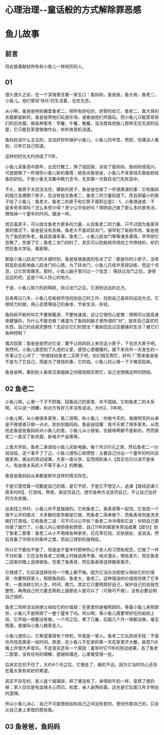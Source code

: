 # 心理治理--童话般的方式解除罪恶感
# 鱼儿故事

##  前言

将此故事献给所有和小鱼儿一样经历的人。



## 01

很久很久之前，在一个深海里住着一家五口：鱼妈妈，鱼爸爸，鱼大哥，鱼老二，小鱼儿。他们曾经'快乐'的生活着，无忧无虑。

从小啊，鱼爸爸特别痛爱鱼老二，把所有好吃的，好穿的给它，鱼老二，鱼大哥的衣服都是新的，鱼爸爸带他们玩游乐场，或者由他们外面玩。而小鱼儿只能穿哥哥们的旧衣服，做各种家务：早餐，午餐，晚餐，没法想其他鱼儿那样无忧无虑的玩耍，它只能在家里做做作业，听听收音机消遣。

鱼妈妈没什么主见的，没法好好的保护小鱼儿，小鱼儿的辛苦，愤怒，伤痛没人看到，只有它自己知道。

这样的时光大约持续了11年。

小鱼儿读鱼高中那年，出去打散工，挣了钱回家，全给了鱼妈妈，鱼妈妈很高兴，可是她做了一件很伤小鱼儿新的事情：她告诉鱼爸爸，小鱼儿不肯拿钱买鱼蚯蚓给鱼奶奶吃。于是小鱼无法集中精力念书，无奈第一次鱼跃龙门失败高中。

不久，鱼房子太旧没法住，建新的房子，鱼爸爸也做了一件很离谱的事：它和鱼妈妈独立去建那个房子，在没有拢合鱼老二，鱼老二的力量前提下。而且把最小的房子给了小鱼儿：鱼老大，鱼老二的房子和它房子面积比是2：1。小鱼很迷惑：不是多劳多得吗？怎么多劳少得？至少公平些好吗？明明自己做了那么多的家务活，牺牲掉一个童年的时间。跟迷一样。

其实盖房子，可以拢合鱼老大更多的力量，以及鱼老二的力量。只不过因为鱼家背景的情况下，鱼爸爸没有去做。鱼老大不喜欢跃龙门，很早到了蚯蚓市场，鱼爸爸为了鱼奶奶年老，鱼叔叔诸多事，鱼老二，小鱼儿跃龙门等等诸多事情，早早把它忽略了，伤害了它；鱼老二龙门四科了，其实可以到蚯蚓市场找工作挣钱的，却仍然在鱼大学玩、看剧等。

那是小鱼儿跃龙门的关键时刻，鱼爸爸很直直的告诉了它：那是你的小房子，没有顾及到会影响鱼儿跃龙门的心情。为了跃龙门，小鱼儿已经辛苦得训练，而这个讯息，让它异常痛苦。那时，小鱼儿脑子里闪过一个信念： 等跃过龙门之后，游得远远的吧，这是个叫人伤心的地方。

于是，小鱼儿努力的跃啊跃，跃过龙门之后，它游到远远的北方。

后来再过几年，小鱼儿在蚯蚓市场找到自己的工作，找到自己喜欢的运动方式。它很努力的做，用心去管理自己的身体，节省生活，存钱，

鱼妈妈不断的叫它不要倒着游，不要快速游。这让它很伤心犹豫：明明可以提高身体健康的，为什么不能去做？难道为了鱼妈妈脑子里所谓的“对”，放弃自己喜欢的东西，自己的自我完整性？去迎合它们的想法？重新回去过亚健康的生活？被它们各种控制？

偶次回家：鱼爸爸突然对它说：要不让妈妈妈上来住这小房子，下去住大房子吧。突然间，小鱼儿感受到了久违的父爱，感觉心里暖暖的。接下来另外一天发生的一件事让它心冷了：“你借钱给鱼老二买房子吧，你们相互帮忙，好吗？”原来鱼爸爸不是为了它自己，而是为了借钱的事，它的钱。小鱼儿的心情一下子难受起来。

鱼爸爸啊，看到别人鱼家兄弟姐妹之间借钱相互帮忙，自己也想搞这样的团结。

## 02 鱼老二

小鱼儿啊，心里一下子不舒服，回看自己的家里，并不团结。它和鱼老二的关系啊，可以说一团糟，和对方有好几年没有说话，大约2，3年吧。

小鱼儿啊，从小做很多家务，鱼二哥啊，和小鱼儿：你做今天的，我做明天的从来是不做或者只做一点点，到处到鱼妈妈，鱼爸爸炫耀：我今天做了很多家务。从而抢走鱼爸爸鱼妈妈对小鱼儿的爱。小鱼儿从小很省，衣服啥啊都不是新的，然而鱼老二一直买了新衣服，新电子产品等等。

上鱼大学前，鱼老二承诺给小鱼儿买新电脑，每个月200元之类，然后鱼老二一分钱没给，这个事不了了之。小鱼儿很伤心和愤怒：主要自己付出一个童年的时间去做家务，做出的劳动成果，大家一直分享，反而得到亲人【其实也可以说不是亲人，有血缘关系的人不等于亲人】的欺骗。

鱼爸爸鱼妈妈从来都是默许这样的情况存在。

于是它感觉着一切都是自己的错，是它不好，于是它不想见人，逃课【层经逃课三周多时间】，打游戏，熬夜，来惩罚自己，想尽各种方法惩罚自己，不让自己往好的方向发展。

出来找工作时，小鱼儿并不是独居的，它和鱼老二，鱼表哥等一起住。它发现一个很不公平的情况：大多数的家务都是它做，而鱼老二简单做下，而鱼表哥则是洗洗碗打打游戏。它和鱼老二说：可不可以公平些？鱼老二冷冷得和它说：你把自己那份做了就行了。小鱼儿内心很拒绝和愤怒，自己11年的做家务劳动成果【部分】到了鱼老二那里：鱼老二从小不用做各种家务，花花零花钱，交些朋友，说说话，然后具备了作班长的条件之类，而自己得到的是相反。

所以它干脆也不做了，但是由于童年时那种热心于家人的习惯和观念，它做了一件不对的事：它在没有鱼老二的晚上时候选择不做，啃点馒头，喝些麦片，而在鱼老二回来的晚上选择做饭，伤害了鱼表哥，然后鱼表哥选择搬家离开。

它做错了，它应该选择任何一个晚上都不做。因为它没办法拒绝父母给它的价值观：你要照顾家人，照顾鱼妈妈，鱼老大，鱼老二。这种错误的价值观伴随了它多年，一直消耗它的人生，时间，精力。其实它只要照顾好自己，保护自己的自我完整性，再用自己的力量去帮助上面那些人就可以了（可做可不做），没有必要证明自己很好。

鱼老二同样没法拒绝父母给它的价值观：在家里你是被照顾的，等着小鱼儿来照顾你，小鱼儿不是照顾了一整个童年了吗。所以啊，等小鱼儿需要带好吃的蚯蚓上班，它开始一顿都没有做，一个月之后，煮了几餐，后面几个月一顿都没做，毫无情面，直接叫小鱼儿搬家走人。

小鱼儿很伤心，它希望事情有个转机，毕竟是一家人。鱼老二它玩其他手段：不留任何信息离家一段时间，旅游，在小鱼儿不在家的某一天在家里开大餐，故意11点晚上开很大声音乐。不走其实还有一个原因：童年时它11年的劳动成果，去了鱼老二那里，没有任何的理解，感谢和赠还，心里难受得一批。

后来实在抗不住了，大约4个月之后，它便走了，搬的不远。因为它当时内心还存在着大家有和好的希望。

其实不存在的，家人是个玻璃球，碎了便没有了，亲情和牛奶一样，变质了便扔掉；家人仅仅是有血缘关心而已，和爱，亲人是两码事。这也是它后面几年才明白的道理。

所以小鱼儿决心：自己不可能借钱给和自己之间没有爱的，曾经伤害自己的，只会从自己身上索取的那些鱼。

## 03 鱼爸爸，鱼妈妈
